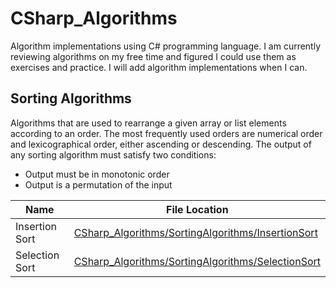 # CSharp_Algorithms

Algorithm implementations using C# programming language. I am currently reviewing algorithms on my free time and figured I could
use them as exercises and practice. I will add algorithm implementations when I can. 


## Sorting Algorithms
Algorithms that are used to rearrange a given array or list elements according to an order. The most frequently used orders are numerical order and lexicographical order, either ascending or descending. The output of any sorting algorithm must satisfy two conditions:
- Output must be in monotonic order
- Output is a permutation of the input


| Name | File Location |
| ---- | ------------- |
| Insertion Sort | [CSharp_Algorithms/SortingAlgorithms/InsertionSort](https://github.com/AbstractAvival/CSharp_Algorithms/blob/master/CSharp_Algorithms/SortingAlgorithms/InsertionSort.cs) |
| Selection Sort | [CSharp_Algorithms/SortingAlgorithms/SelectionSort](https://github.com/AbstractAvival/CSharp_Algorithms/blob/master/CSharp_Algorithms/SortingAlgorithms/SelectionSort.cs) |
